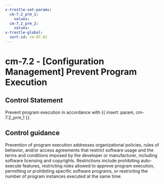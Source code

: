 ```yaml
---
x-trestle-set-params:
  cm-7.2_prm_1:
    values:
  cm-7.2_prm_2:
    values:
x-trestle-global:
  sort-id: cm-07.02
---
```


# cm-7.2 - \[Configuration Management\] Prevent Program Execution

## Control Statement

Prevent program execution in accordance with {{ insert: param, cm-7.2_prm_1 }}.

## Control guidance

Prevention of program execution addresses organizational policies, rules of behavior, and/or access agreements that restrict software usage and the terms and conditions imposed by the developer or manufacturer, including software licensing and copyrights. Restrictions include prohibiting auto-execute features, restricting roles allowed to approve program execution, permitting or prohibiting specific software programs, or restricting the number of program instances executed at the same time.
